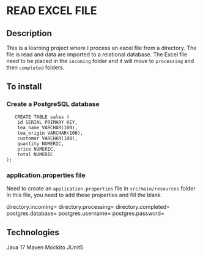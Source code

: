 # READ EXCEL FILE

## Description
This is a learning project where I process an excel file from a directory. The file is read and data are imported to a relational database. The Excel file need to be placed in the `incoming` folder and it will move to `processing` and then `completed` folders.


## To install

### Create a PostgreSQL database
```
   CREATE TABLE sales (
    id SERIAL PRIMARY KEY,
    tea_name VARCHAR(100),
    tea_origin VARCHAR(100),
    customer VARCHAR(100),
    quantity NUMERIC,
    price NUMERIC,
    total NUMERIC
);

```

### application.properties file
Need to create an `application.properties` file in `src/main/resources` folder
In this file, you need to add these properties and fill the blank. 

  directory.incoming=
  directory.processing=
  directory.completed=
  postgres.database=
  postgres.username=
  postgres.password=

## Technologies
Java 17
Maven
Mockito
JUnit5
